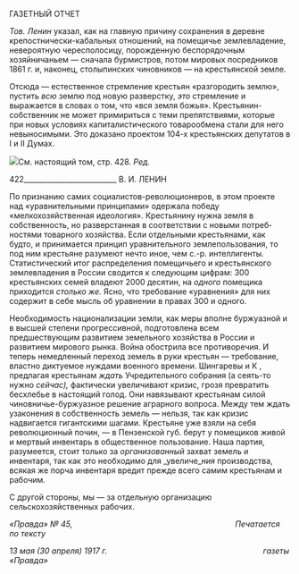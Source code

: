 ГАЗЕТНЫЙ ОТЧЕТ

_Тов. Ленин_ указал, как на главную причину сохранения в деревне крепостнически-кабальных отношений, на помещичье землевладение, невероятную чересполосицу, по­рожденную беспорядочным хозяйничаньем — сначала бурмистров, потом мировых по­средников 1861 г. и, наконец, столыпинских чиновников — на крестьянской земле.

Отсюда — естественное стремление крестьян «разгородить землю», пустить _всю_ землю под новую разверстку, _это_ стремление и выражается в словах о том, что «вся земля божья». Крестьянин-собственник не может примириться с теми препятствиями, которые при новых условиях капиталистического товарообмена стали для него невыно­симыми. Это доказано проектом 104-х крестьянских депутатов в I и II Думах.

![](file:///C:/Users/bot32/AppData/Local/Temp/msohtmlclip1/01/clip_image001.png)См. настоящий том, стр. 428. _Ред._

  

422__________________________ В. И. ЛЕНИН

По признанию самих социалистов-революционеров, в этом проекте над «уравни­тельными принципами» одержала победу «мелкохозяйственная идеология». Крестья­нину нужна земля в собственность, но разверстанная в соответствии с новыми потреб­ностями товарного хозяйства. Если отдельными крестьянами, как будто, и принимается принцип уравнительного землепользования, то под ним крестьяне разумеют нечто иное, чем с.-р. интеллигенты. Статистический итог распределения помещичьего и кре­стьянского землевладения в России сводится к следующим цифрам: 300 крестьянских семей владеют 2000 десятин, на _одного_ помещика приходится _столько же._ Ясно, что требование «уравнения» для них содержит в себе мысль об уравнении в правах 300 и одного.

Необходимость национализации земли, как меры вполне буржуазной и в высшей степени прогрессивной, подготовлена всем предшествующим развитием земельного хозяйства в России и развитием мирового рынка. Война обострила все противоречия. И теперь немедленный переход земель в руки крестьян — требование, властно диктуемое нуждами военного времени. Шингаревы и К , предлагая крестьянам _ждать_ Учреди­тельного собрания (а сеять-то нужно _сейчас),_ фактически увеличивают кризис, грозя превратить бесхлебье в настоящий голод. Они навязывают крестьянам силой чиновни­чье-буржуазное решение аграрного вопроса. Между тем ждать узаконения в собствен­ность земель — нельзя, так как кризис надвигается гигантскими шагами. Крестьяне уже взяли на себя революционный почин, — в Пензенской губ. берут у помещиков живой и мертвый инвентарь в общественное пользование. Наша партия, разумеется, стоит толь­ко за _организованный_ захват земель и инвентаря, так как это необходимо для _увеличе­__ния_ производства, всякая же порча инвентаря вредит прежде всего самим крестьянам и рабочим.

С другой стороны, мы — за отдельную организацию сельскохозяйственных рабочих.

_«Правда» № 45,                                                                          Печатается по тексту_

_13 мая (30 апреля) 1917 г.                                                                       газеты «Правда»_